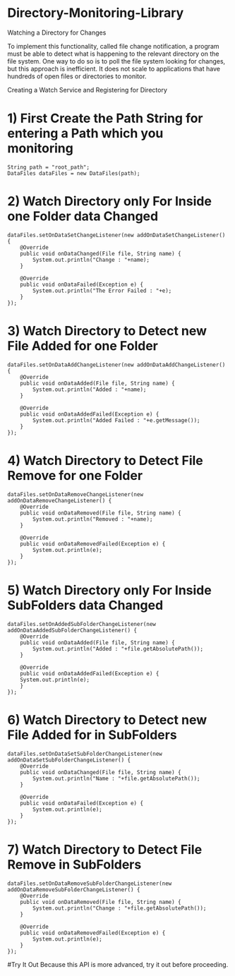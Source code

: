 # Directory-Monitoring-Library
Watching a Directory for Changes

To implement this functionality, called file change notification, a program must be able to detect what is happening to the relevant directory on the file system. One way to do so is to poll the file system looking for changes, but this approach is inefficient. It does not scale to applications that have hundreds of open files or directories to monitor.

Creating a Watch Service and Registering for Directory
# 1) First Create the Path String for entering a Path which you monitoring
    String path = "root_path";
    DataFiles dataFiles = new DataFiles(path);
  
# 2) Watch Directory only For Inside one Folder data Changed
    dataFiles.setOnDataSetChangeListener(new addOnDataSetChangeListener() {
        @Override
        public void onDataChanged(File file, String name) {
            System.out.println("Change : "+name);
        }

        @Override
        public void onDataFailed(Exception e) {
            System.out.println("The Error Failed : "+e);
        }
    });
    
 # 3) Watch Directory to Detect new File Added for one Folder
    dataFiles.setOnDataAddChangeListener(new addOnDataAddChangeListener() {
        @Override
        public void onDataAdded(File file, String name) {
            System.out.println("Added : "+name);
        }

        @Override
        public void onDataAddedFailed(Exception e) {
            System.out.println("Added Failed : "+e.getMessage());
        }
    });
    
# 4) Watch Directory to Detect File Remove for one Folder
    dataFiles.setOnDataRemoveChangeListener(new addOnDataRemoveChangeListener() {
        @Override
        public void onDataRemoved(File file, String name) {
            System.out.println("Removed : "+name);
        }

        @Override
        public void onDataRemovedFailed(Exception e) {
            System.out.println(e);
        }
    });

# 5) Watch Directory only For Inside SubFolders data Changed
    dataFiles.setOnAddedSubFolderChangeListener(new addOnDataAddedSubFolderChangeListener() {
        @Override
        public void onDataAdded(File file, String name) {
            System.out.println("Added : "+file.getAbsolutePath());
        }

        @Override
        public void onDataAddedFailed(Exception e) {
        System.out.println(e);
        }
    });

# 6) Watch Directory to Detect new File Added for in SubFolders
    dataFiles.setOnDataSetSubFolderChangeListener(new addOnDataSetSubFolderChangeListener() {
        @Override
        public void onDataChanged(File file, String name) {
            System.out.println("Name : "+file.getAbsolutePath());
        }

        @Override
        public void onDataFailed(Exception e) {
            System.out.println(e);
        }
    });

# 7) Watch Directory to Detect File Remove in SubFolders
    dataFiles.setOnDataRemoveSubFolderChangeListener(new addOnDataRemoveSubFolderChangeListener() {
        @Override
        public void onDataRemoved(File file, String name) {
            System.out.println("Change : "+file.getAbsolutePath());
        }

        @Override
        public void onDataRemovedFailed(Exception e) {
            System.out.println(e);
        }
    });



#Try It Out
Because this API is more advanced, try it out before proceeding.
